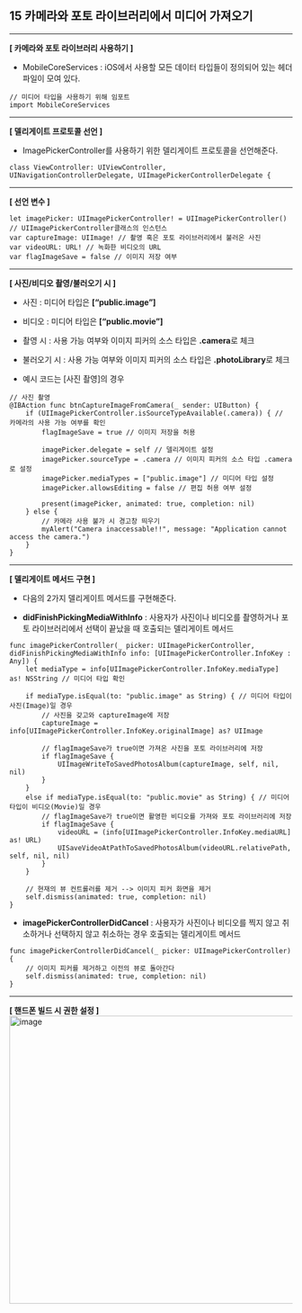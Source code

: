 ## 15 카메라와 포토 라이브러리에서 미디어 가져오기
----

**[ 카메라와 포토 라이브러리 사용하기 ]**
- MobileCoreServices : iOS에서 사용할 모든 데이터 타입들이 정의되어 있는 헤더 파일이 모여 있다.
```
// 미디어 타입을 사용하기 위해 임포트
import MobileCoreServices
```
----


**[ 델리게이트 프로토콜 선언 ]**
- ImagePickerController를 사용하기 위한 델리게이트 프로토콜을 선언해준다.
```
class ViewController: UIViewController, UINavigationControllerDelegate, UIImagePickerControllerDelegate {
```


----
**[ 선언 변수 ]**
```
let imagePicker: UIImagePickerController! = UIImagePickerController() // UIImagePickerController클래스의 인스턴스
var captureImage: UIImage! // 촬영 혹은 포토 라이브러리에서 불러온 사진
var videoURL: URL! // 녹화한 비디오의 URL
var flagImageSave = false // 이미지 저장 여부
```


----
**[ 사진/비디오 촬영/불러오기 시 ]**
- 사진 : 미디어 타입은 **[“public.image”]**
- 비디오 :  미디어 타입은 **[“public.movie”]**
- 촬영 시 : 사용 가능 여부와 이미지 피커의 소스 타입은 **.camera**로 체크
- 불러오기 시 : 사용 가능 여부와 이미지 피커의 소스 타입은 **.photoLibrary**로 체크


- 예시 코드는 [사진 촬영]의 경우
```
// 사진 촬영
@IBAction func btnCaptureImageFromCamera(_ sender: UIButton) {
    if (UIImagePickerController.isSourceTypeAvailable(.camera)) { // 카메라의 사용 가능 여부를 확인
        flagImageSave = true // 이미지 저장을 허용
        
        imagePicker.delegate = self // 델리게이트 설정
        imagePicker.sourceType = .camera // 이미지 피커의 소스 타입 .camera로 설정
        imagePicker.mediaTypes = ["public.image"] // 미디어 타입 설정
        imagePicker.allowsEditing = false // 편집 허용 여부 설정
        
        present(imagePicker, animated: true, completion: nil)
    } else {
        // 카메라 사용 불가 시 경고창 띄우기
        myAlert("Camera inaccessable!!", message: "Application cannot access the camera.")
    }
}
```


----
**[ 델리게이트 메서드 구현 ]**
- 다음의 2가지 델리게이트 메서드를 구현해준다.

- **didFinishPickingMediaWithInfo** : 사용자가 사진이나 비디오를 촬영하거나 포토 라이브러리에서 선택이 끝났을 때 호출되는 델리게이트 메서드
```
func imagePickerController(_ picker: UIImagePickerController, didFinishPickingMediaWithInfo info: [UIImagePickerController.InfoKey : Any]) {
    let mediaType = info[UIImagePickerController.InfoKey.mediaType] as! NSString // 미디어 타입 확인
    
    if mediaType.isEqual(to: "public.image" as String) { // 미디어 타입이 사진(Image)일 경우
        // 사진을 갖고와 captureImage에 저장
        captureImage = info[UIImagePickerController.InfoKey.originalImage] as? UIImage
        
        // flagImageSave가 true이면 가져온 사진을 포토 라이브러리에 저장
        if flagImageSave {
            UIImageWriteToSavedPhotosAlbum(captureImage, self, nil, nil)
        }
    }
    else if mediaType.isEqual(to: "public.movie" as String) { // 미디어 타입이 비디오(Movie)일 경우
        // flagImageSave가 true이면 활영한 비디오를 가져와 포토 라이브러리에 저장
        if flagImageSave {
            videoURL = (info[UIImagePickerController.InfoKey.mediaURL] as! URL)
            UISaveVideoAtPathToSavedPhotosAlbum(videoURL.relativePath, self, nil, nil)
        }
    }
    
    // 현재의 뷰 컨트롤러를 제거 --> 이미지 피커 화면을 제거
    self.dismiss(animated: true, completion: nil)
}
```
- **imagePickerControllerDidCancel** : 사용자가 사진이나 비디오를 찍지 않고 취소하거나 선택하지 않고 취소하는 경우 호출되는 델리게이트 메서드
```
func imagePickerControllerDidCancel(_ picker: UIImagePickerController) {
	// 이미지 피커를 제거하고 이전의 뷰로 돌아간다
    self.dismiss(animated: true, completion: nil)
}
```


----
**[ 핸드폰 빌드 시 권한 설정 ]**
  <img width="512" alt="image" src="https://user-images.githubusercontent.com/89764127/224550725-fde0607c-512a-4ae0-ae43-79af069b390d.png">